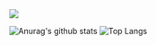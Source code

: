 <span>
  <img src="https://github.com/tdakkota/tdakkota/blob/master/gopher.gif" />
</span>

![Anurag's github stats](https://github-readme-stats.vercel.app/api?username=lazarenkoa&show_icons=true)
![Top Langs](https://github-readme-stats.vercel.app/api/top-langs/?username=lazarenkoa&hide=TeX&layout=compact)

